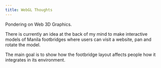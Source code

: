 ```yaml
---
title: WebGL Thoughts
---
```


Pondering on Web 3D Graphics.

There is currently an idea at the back of my mind to make interactive 
models of Manila footbridges where users can visit a website, pan and rotate
the model. 

The main goal is to show how the footbridge layout affects people how it
integrates in its environment.
